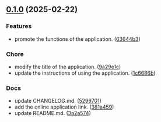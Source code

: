 <!-- insertion marker -->
<a name="0.1.0"></a>

## [0.1.0](https://github.com///compare/590e24eaecc9f9707fa1b5f70c6f12d38c243d63...0.1.0) (2025-02-22)

### Features

- promote the functions of the application. ([63644b3](https://github.com///commit/63644b31a9598550d6782d690bb845fafc7f9263))

### Chore

- modify the title of the application. ([9a29e1c](https://github.com///commit/9a29e1c52408a383bd2faf0c14f84fa023d56819))
- update the instructions of using the application. ([1c6686b](https://github.com///commit/1c6686b0c89b95f59f4c6e5ca61e8183df3a6d6b))

### Docs

- update CHANGELOG.md. ([5299701](https://github.com///commit/5299701cc3ed9bf331de427a7b910767e72e3268))
- add the online application link. ([381a459](https://github.com///commit/381a45989296d9441e8669204210c1fe679f2175))
- update README.md. ([3a2a574](https://github.com///commit/3a2a574cc624fbaaf265b4964466c3e73c00e9a4))

